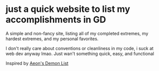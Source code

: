 # just a quick website to list my accomplishments in GD

A simple and non-fancy site, listing all of my completed extremes, my hardest extremes, and my personal favorites.

I don't really care about conventions or cleanliness in my code, i suck at web dev anyway lmao. Just wan't something quick, easy, and functional

Inspired by [Aeon's Demon List](https://aeonsdemonlist.com)
